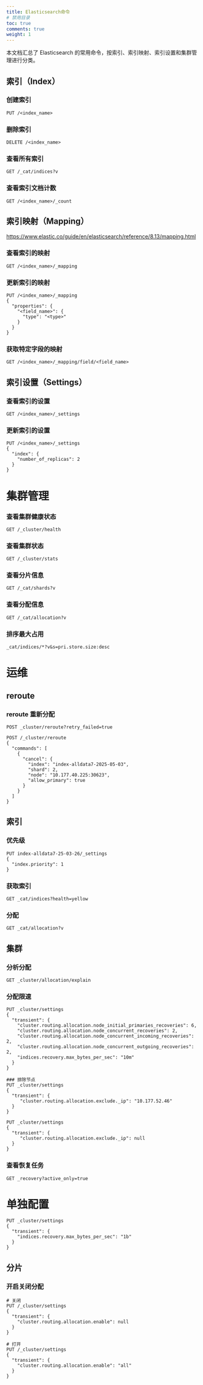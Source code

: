 ```yaml
---
title: Elasticsearch命令
# 禁用目录
toc: true
comments: true
weight: 1
---
```

本文档汇总了 Elasticsearch 的常用命令，按索引、索引映射、索引设置和集群管理进行分类。

## 索引（Index）

### 创建索引
```shell
PUT /<index_name>
```

### 删除索引
```shell
DELETE /<index_name>
```

### 查看所有索引
```shell
GET /_cat/indices?v
```

### 查看索引文档计数
```shell
GET /<index_name>/_count
```

## 索引映射（Mapping）
https://www.elastic.co/guide/en/elasticsearch/reference/8.13/mapping.html
### 查看索引的映射
```shell
GET /<index_name>/_mapping
```

### 更新索引的映射
```shell
PUT /<index_name>/_mapping
{
  "properties": {
    "<field_name>": {
      "type": "<type>"
    }
  }
}
```

### 获取特定字段的映射
```shell
GET /<index_name>/_mapping/field/<field_name>
```


## 索引设置（Settings）
### 查看索引的设置
```shell
GET /<index_name>/_settings
```

### 更新索引的设置
```shell
PUT /<index_name>/_settings
{
  "index": {
    "number_of_replicas": 2
  }
}
```

# 集群管理
### 查看集群健康状态
```shell
GET /_cluster/health
```
### 查看集群状态
```shell
GET /_cluster/stats
```
### 查看分片信息
```shell
GET /_cat/shards?v
```
### 查看分配信息
```shell
GET /_cat/allocation?v
```

### 排序最大占用
```shell
_cat/indices/*?v&s=pri.store.size:desc
```


# 运维
## reroute
### reroute 重新分配
```shell
POST _cluster/reroute?retry_failed=true
```

```shell
POST /_cluster/reroute
{
  "commands": [
    {
      "cancel": {
        "index": "index-alldata7-2025-05-03",
        "shard": 2,
        "node": "10.177.40.225:30623",
        "allow_primary": true
      }
    }
  ]
}
```

## 索引
### 优先级
```shell
PUT index-alldata7-25-03-26/_settings
{
  "index.priority": 1
}
```

### 获取索引
```shell
GET _cat/indices?health=yellow
```

### 分配
```shell
GET _cat/allocation?v
```


## 集群
### 分析分配
```shell
GET _cluster/allocation/explain
```

### 分配限速
```shell
PUT _cluster/settings
{
  "transient": {
    "cluster.routing.allocation.node_initial_primaries_recoveries": 6,
    "cluster.routing.allocation.node_concurrent_recoveries": 2,
    "cluster.routing.allocation.node_concurrent_incoming_recoveries": 2,
    "cluster.routing.allocation.node_concurrent_outgoing_recoveries": 2,
    "indices.recovery.max_bytes_per_sec": "10m"
  }
}

### 排除节点
PUT _cluster/settings
{
  "transient": {
     "cluster.routing.allocation.exclude._ip": "10.177.52.46"
  }
}

PUT _cluster/settings
{
  "transient": {
     "cluster.routing.allocation.exclude._ip": null
  }
}
```

### 查看恢复任务
```shell
GET _recovery?active_only=true
```

# 单独配置
```shell
PUT _cluster/settings
{
  "transient": {
    "indices.recovery.max_bytes_per_sec": "1b"
  }
}
```

## 分片
### 开启关闭分配

```shell
# 关闭
PUT /_cluster/settings
{
  "transient": {
    "cluster.routing.allocation.enable": null
  }
}

# 打开
PUT /_cluster/settings
{
  "transient": {
    "cluster.routing.allocation.enable": "all"
  }
}

```